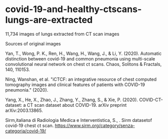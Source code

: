 # covid-19-and-healthy-ctscans-lungs-are-extracted
11,734 images of lungs extracted from CT scan images



Sources of original images

Yan, T., Wong, P. K., Ren, H., Wang, H., Wang, J., & Li, Y. (2020). Automatic distinction between covid-19 and common pneumonia using multi-scale convolutional neural network on chest ct scans. Chaos, Solitons & Fractals, 140, 110153.


Ning, Wanshan, et al. "iCTCF: an integrative resource of chest computed tomography images and clinical features of patients with COVID-19 pneumonia." (2020).


Yang, X., He, X., Zhao, J., Zhang, Y., Zhang, S., & Xie, P. (2020). COVID-CT-dataset: a CT scan dataset about COVID-19. arXiv preprint arXiv:2003.13865.


Sirm,italiana di Radiologia Medica e Interventistica, S., . Sirm datasetof covid-19 chest ct scan. https://www.sirm.org/category/senza-categoria/covid-19/
